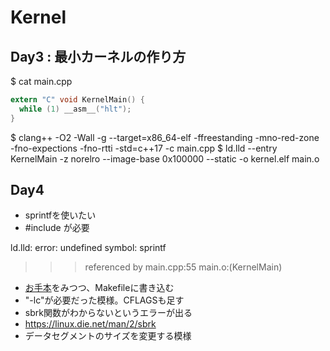# Kernel
## Day3 : 最小カーネルの作り方

$ cat main.cpp
```c
extern "C" void KernelMain() {
  while (1) __asm__("hlt");
}
```
$ clang++ -O2 -Wall -g --target=x86_64-elf -ffreestanding -mno-red-zone -fno-expections -fno-rtti -std=c++17 -c main.cpp
$ ld.lld --entry KernelMain -z norelro --image-base 0x100000 --static -o kernel.elf main.o


## Day4
- sprintfを使いたい
- #include <cstdio>が必要

ld.lld: error: undefined symbol: sprintf
>>> referenced by main.cpp:55
>>>               main.o:(KernelMain)

- [お手本](https://github.com/uchan-nos/mikanos/commit/80654c686f91a35927195c7cd6ac7c3ceb2d0b4c)をみつつ、Makefileに書き込む
- "-lc"が必要だった模様。CFLAGSも足す
- sbrk関数がわからないというエラーが出る
- https://linux.die.net/man/2/sbrk
- データセグメントのサイズを変更する模様
